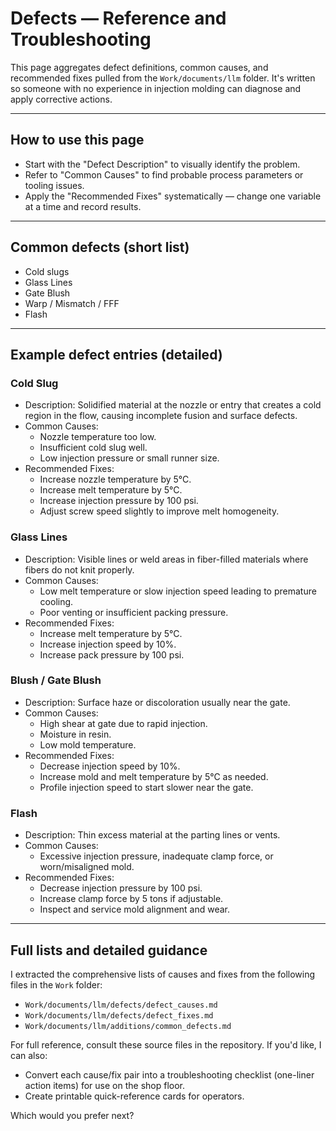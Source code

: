 # Defects — Reference and Troubleshooting

This page aggregates defect definitions, common causes, and recommended fixes pulled from the `Work/documents/llm` folder. It's written so someone with no experience in injection molding can diagnose and apply corrective actions.

---

## How to use this page

- Start with the "Defect Description" to visually identify the problem.
- Refer to "Common Causes" to find probable process parameters or tooling issues.
- Apply the "Recommended Fixes" systematically — change one variable at a time and record results.

---

## Common defects (short list)
- Cold slugs
- Glass Lines
- Gate Blush
- Warp / Mismatch / FFF
- Flash

---

## Example defect entries (detailed)

### Cold Slug
- Description: Solidified material at the nozzle or entry that creates a cold region in the flow, causing incomplete fusion and surface defects.
- Common Causes:
  - Nozzle temperature too low.
  - Insufficient cold slug well.
  - Low injection pressure or small runner size.
- Recommended Fixes:
  - Increase nozzle temperature by 5°C.
  - Increase melt temperature by 5°C.
  - Increase injection pressure by 100 psi.
  - Adjust screw speed slightly to improve melt homogeneity.

### Glass Lines
- Description: Visible lines or weld areas in fiber-filled materials where fibers do not knit properly.
- Common Causes:
  - Low melt temperature or slow injection speed leading to premature cooling.
  - Poor venting or insufficient packing pressure.
- Recommended Fixes:
  - Increase melt temperature by 5°C.
  - Increase injection speed by 10%.
  - Increase pack pressure by 100 psi.

### Blush / Gate Blush
- Description: Surface haze or discoloration usually near the gate.
- Common Causes:
  - High shear at gate due to rapid injection.
  - Moisture in resin.
  - Low mold temperature.
- Recommended Fixes:
  - Decrease injection speed by 10%.
  - Increase mold and melt temperature by 5°C as needed.
  - Profile injection speed to start slower near the gate.

### Flash
- Description: Thin excess material at the parting lines or vents.
- Common Causes:
  - Excessive injection pressure, inadequate clamp force, or worn/misaligned mold.
- Recommended Fixes:
  - Decrease injection pressure by 100 psi.
  - Increase clamp force by 5 tons if adjustable.
  - Inspect and service mold alignment and wear.

---

## Full lists and detailed guidance
I extracted the comprehensive lists of causes and fixes from the following files in the `Work` folder:
- `Work/documents/llm/defects/defect_causes.md`
- `Work/documents/llm/defects/defect_fixes.md`
- `Work/documents/llm/additions/common_defects.md`

For full reference, consult these source files in the repository. If you'd like, I can also:
- Convert each cause/fix pair into a troubleshooting checklist (one-liner action items) for use on the shop floor.
- Create printable quick-reference cards for operators.

Which would you prefer next?